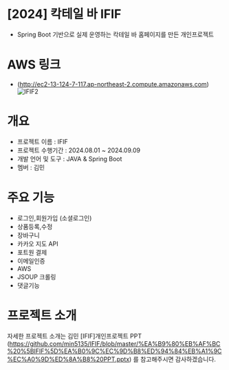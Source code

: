 # [2024] 칵테일 바 IFIF
- Spring Boot 기반으로 실제 운영하는 칵테일 바 홈페이지를 만든 개인프로젝트
# AWS 링크
- (http://ec2-13-124-7-117.ap-northeast-2.compute.amazonaws.com)
![IFIF2](https://github.com/user-attachments/assets/597e78c3-624f-4d28-8027-3a91b7473ab1)

# 개요
- 프로젝트 이름 : IFIF
- 프로젝트 수행기간 : 2024.08.01 ~ 2024.09.09
- 개발 언어 및 도구 : JAVA & Spring Boot
- 멤버 : 김민

# 주요 기능
- 로그인,회원가입 (소셜로그인)
- 상품등록,수정
- 장바구니
- 카카오 지도 API
- 포트원 결제
- 이메일인증
- AWS
- JSOUP 크롤링
- 댓글기능

# 프로젝트 소개
자세한 프로젝트 소개는 김민 [IFIF]개인프로젝트 PPT 
(https://github.com/min5135/IFIF/blob/master/%EA%B9%80%EB%AF%BC%20%5BIFIF%5D%EA%B0%9C%EC%9D%B8%ED%94%84%EB%A1%9C%EC%A0%9D%ED%8A%B8%20PPT.pptx)
를 참고해주시면 감사하겠습니다.
